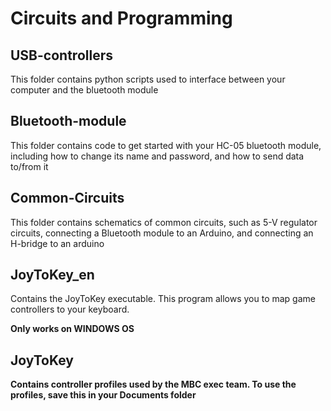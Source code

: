 # Circuits and Programming

## USB-controllers
This folder contains python scripts used to interface between your computer and the bluetooth module
## Bluetooth-module
This folder contains code to get started with your HC-05 bluetooth module, including how to change its name and password, and how to send data to/from it
## Common-Circuits
This folder contains schematics of common circuits, such as 5-V regulator circuits, connecting a Bluetooth module to an Arduino, and connecting an H-bridge to an arduino

## JoyToKey_en
Contains the JoyToKey executable. This program allows you to map game controllers to your keyboard. 
<p><b>Only works on WINDOWS OS<b\><p\> 

## JoyToKey
Contains controller profiles used by the MBC exec team. To use the profiles, save this in your Documents folder
